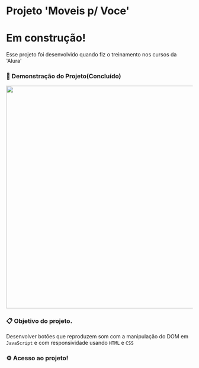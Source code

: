 # Projeto 'Moveis p/ Voce'
# Em construção!
Esse projeto foi desenvolvido quando fiz o treinamento nos cursos da 'Alura'
### 🚀 Demonstração do Projeto(Concluído)
<p>
    <img width="600" src="./assets/template.png"></img>
</p>

### 📋 Objetivo do projeto.
Desenvolver botões que reproduzem som com a manipulação do DOM em ``` JavaScript ``` e com responsividade usando ``` HTML ``` e ``` CSS ```
### ⚙️ Acesso ao projeto!
